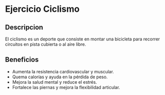 # Ejercicio Ciclismo
## Descripcion
El ciclismo es un deporte que consiste en montar una bicicleta para recorrer circuitos en pista cubierta o al aire libre.
## Beneficios
- Aumenta la resistencia cardiovascular y muscular.
- Quema calorías y ayuda en la pérdida de peso.
- Mejora la salud mental y reduce el estrés.
- Fortalece las piernas y mejora la flexibilidad articular.